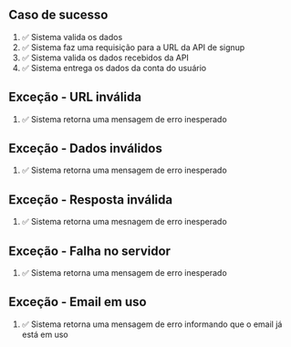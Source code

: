 ## Caso de sucesso
1. ✅ Sistema valida os dados
2. ✅ Sistema faz uma requisição para a URL da API de signup
3. ✅ Sistema valida os dados recebidos da API
4. ✅ Sistema entrega os dados da conta do usuário

## Exceção - URL inválida
1. ✅ Sistema retorna uma mensagem de erro inesperado

## Exceção - Dados inválidos
1. ✅ Sistema retorna uma mensagem de erro inesperado

## Exceção - Resposta inválida
1. ✅ Sistema retorna uma mesnagem de erro inesperado

## Exceção - Falha no servidor
1. ✅ Sistema retorna uma mensagem de erro inesperado

## Exceção - Email em uso
1. ✅ Sistema retorna uma mensagem de erro informando que o email já está em uso